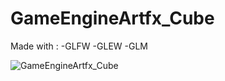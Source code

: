 # GameEngineArtfx_Cube

Made with :
	-GLFW
	-GLEW 
	-GLM 
	

![GameEngineArtfx_Cube](https://github.com/OlivierArgentieri/GameEngine/workflows/GameEngineArtfx_Cube/badge.svg)